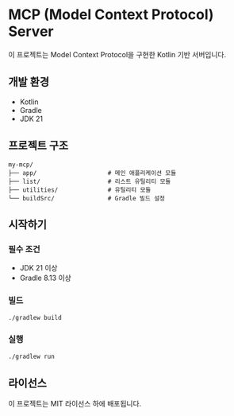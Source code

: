 # MCP (Model Context Protocol) Server

이 프로젝트는 Model Context Protocol을 구현한 Kotlin 기반 서버입니다.

## 개발 환경

- Kotlin
- Gradle
- JDK 21

## 프로젝트 구조

```
my-mcp/
├── app/                    # 메인 애플리케이션 모듈
├── list/                   # 리스트 유틸리티 모듈
├── utilities/              # 유틸리티 모듈
└── buildSrc/               # Gradle 빌드 설정
```

## 시작하기

### 필수 조건

- JDK 21 이상
- Gradle 8.13 이상

### 빌드

```bash
./gradlew build
```

### 실행

```bash
./gradlew run
```

## 라이선스

이 프로젝트는 MIT 라이선스 하에 배포됩니다. 